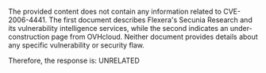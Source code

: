 The provided content does not contain any information related to CVE-2006-4441. The first document describes Flexera's Secunia Research and its vulnerability intelligence services, while the second indicates an under-construction page from OVHcloud. Neither document provides details about any specific vulnerability or security flaw.

Therefore, the response is: UNRELATED